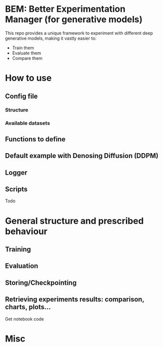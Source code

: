 # BEM: Better Experimentation Manager (for generative models)

This repo provides a unique framework to experiment with different deep generative models, making it vastly easier to:
* Train them
* Evaluate them
* Compare them


# How to use

## Config file

### Structure

### Available datasets


## Functions to define

## Default example with Denosing Diffusion (DDPM)

## Logger

## Scripts

Todo

# General structure and prescribed behaviour

## Training

## Evaluation

## Storing/Checkpointing

## Retrieving experiments results: comparison, charts, plots...
Get notebook code

# Misc

